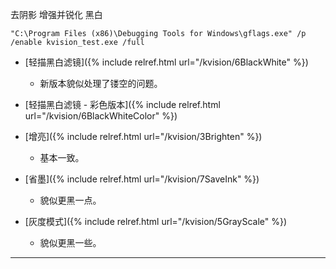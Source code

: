 <script src="{{ "/assets/jquery-3.5.1.min.js" | prepend: site.baseurl }}"></script>
<script type="text/javascript" src="{{ "/assets/blog.js" | prepend: site.baseurl }}"></script>

去阴影
增强并锐化
黑白

```
"C:\Program Files (x86)\Debugging Tools for Windows\gflags.exe" /p /enable kvision_test.exe /full
```

* [轻描黑白滤镜]({% include relref.html url="/kvision/6BlackWhite" %})
    * 新版本貌似处理了镂空的问题。
* [轻描黑白滤镜 - 彩色版本]({% include relref.html url="/kvision/6BlackWhiteColor" %})

* [增亮]({% include relref.html url="/kvision/3Brighten" %})
    * 基本一致。
* [省墨]({% include relref.html url="/kvision/7SaveInk" %})
    * 貌似更黑一点。
* [灰度模式]({% include relref.html url="/kvision/5GrayScale" %})
    * 貌似更黑一些。



<hr class='reviewline'/>
<p class='reviewtip'><script type='text/javascript' src='{% include relref.html url="/assets/reviewjs/kvision/README.md.js" %}'></script></p>
